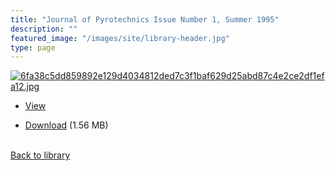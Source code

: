 ```yaml
---
title: "Journal of Pyrotechnics Issue Number 1, Summer 1995"
description: ""
featured_image: "/images/site/library-header.jpg"
type: page
---
```


<a href="" target="_blank">![6fa38c5dd859892e129d4034812ded7c3f1baf629d25abd87c4e2ce2df1efa12.jpg](/images/library/6fa38c5dd859892e129d4034812ded7c3f1baf629d25abd87c4e2ce2df1efa12.jpg)</a>
* <a href="" target="_blank">View</a>

* [Download]() (1.56 MB)

<br />[Back to library](/library/)

